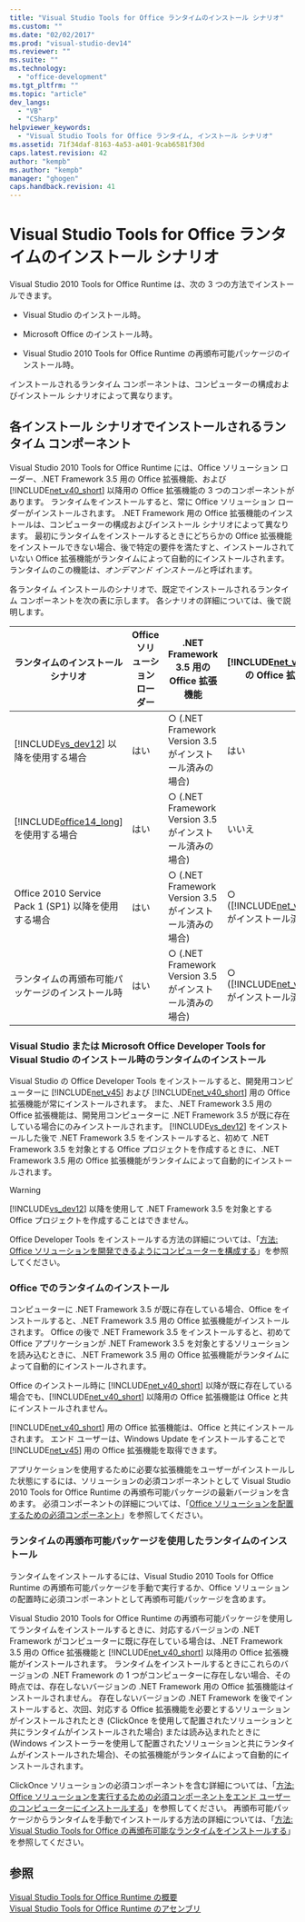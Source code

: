 ```yaml
---
title: "Visual Studio Tools for Office ランタイムのインストール シナリオ"
ms.custom: ""
ms.date: "02/02/2017"
ms.prod: "visual-studio-dev14"
ms.reviewer: ""
ms.suite: ""
ms.technology: 
  - "office-development"
ms.tgt_pltfrm: ""
ms.topic: "article"
dev_langs: 
  - "VB"
  - "CSharp"
helpviewer_keywords: 
  - "Visual Studio Tools for Office ランタイム, インストール シナリオ"
ms.assetid: 71f34daf-8163-4a53-a401-9cab6581f30d
caps.latest.revision: 42
author: "kempb"
ms.author: "kempb"
manager: "ghogen"
caps.handback.revision: 41
---
```

# Visual Studio Tools for Office ランタイムのインストール シナリオ
  Visual Studio 2010 Tools for Office Runtime は、次の 3 つの方法でインストールできます。  
  
-   Visual Studio のインストール時。  
  
-   Microsoft Office のインストール時。  
  
-   Visual Studio 2010 Tools for Office Runtime の再頒布可能パッケージのインストール時。  
  
 インストールされるランタイム コンポーネントは、コンピューターの構成およびインストール シナリオによって異なります。  
  
## 各インストール シナリオでインストールされるランタイム コンポーネント  
 Visual Studio 2010 Tools for Office Runtime には、Office ソリューション ローダー、.NET Framework 3.5 用の Office 拡張機能、および [!INCLUDE[net_v40_short](../sharepoint/includes/net-v40-short-md.md)] 以降用の Office 拡張機能の 3 つのコンポーネントがあります。  ランタイムをインストールすると、常に Office ソリューション ローダーがインストールされます。  .NET Framework 用の Office 拡張機能のインストールは、コンピューターの構成およびインストール シナリオによって異なります。  最初にランタイムをインストールするときにどちらかの Office 拡張機能をインストールできない場合、後で特定の要件を満たすと、インストールされていない Office 拡張機能がランタイムによって自動的にインストールされます。  ランタイムのこの機能は、*オンデマンド インストール*と呼ばれます。  
  
 各ランタイム インストールのシナリオで、既定でインストールされるランタイム コンポーネントを次の表に示します。  各シナリオの詳細については、後で説明します。  
  
|ランタイムのインストール シナリオ|Office ソリューション ローダー|.NET Framework 3.5 用の Office 拡張機能|[!INCLUDE[net_v40_short](../sharepoint/includes/net-v40-short-md.md)] の Office 拡張機能|[!INCLUDE[net_v45](../vsto/includes/net-v45-md.md)] の Office 拡張機能|  
|-----------------------|-------------------------|---------------------------------------|---------------------------------------------------------------------------|---------------------------------------------------------------|  
|[!INCLUDE[vs_dev12](../vsto/includes/vs-dev12-md.md)] 以降を使用する場合|はい|○ \(.NET Framework Version 3.5 がインストール済みの場合\)|はい|はい|  
|[!INCLUDE[office14_long](../vsto/includes/office14-long-md.md)] を使用する場合|はい|○ \(.NET Framework Version 3.5 がインストール済みの場合\)|いいえ|いいえ|  
|Office 2010 Service Pack 1 \(SP1\) 以降を使用する場合|はい|○ \(.NET Framework Version 3.5 がインストール済みの場合\)|○ \([!INCLUDE[net_v40_short](../sharepoint/includes/net-v40-short-md.md)] がインストール済みの場合\)|いいえ|  
|ランタイムの再頒布可能パッケージのインストール時|はい|○ \(.NET Framework Version 3.5 がインストール済みの場合\)|○ \([!INCLUDE[net_v40_short](../sharepoint/includes/net-v40-short-md.md)] がインストール済みの場合\)|○ \([!INCLUDE[net_v45](../vsto/includes/net-v45-md.md)] がインストール済みの場合\)|  
  
### Visual Studio または Microsoft Office Developer Tools for Visual Studio のインストール時のランタイムのインストール  
 Visual Studio の Office Developer Tools をインストールすると、開発用コンピューターに [!INCLUDE[net_v45](../vsto/includes/net-v45-md.md)] および [!INCLUDE[net_v40_short](../sharepoint/includes/net-v40-short-md.md)] 用の Office 拡張機能が常にインストールされます。  また、.NET Framework 3.5 用の Office 拡張機能は、開発用コンピューターに .NET Framework 3.5 が既に存在している場合にのみインストールされます。  [!INCLUDE[vs_dev12](../vsto/includes/vs-dev12-md.md)] をインストールした後で .NET Framework 3.5 をインストールすると、初めて .NET Framework 3.5 を対象とする Office プロジェクトを作成するときに、.NET Framework 3.5 用の Office 拡張機能がランタイムによって自動的にインストールされます。  
  
> [!WARNING]  
>  [!INCLUDE[vs_dev12](../vsto/includes/vs-dev12-md.md)] 以降を使用して .NET Framework 3.5 を対象とする Office プロジェクトを作成することはできません。  
  
 Office Developer Tools をインストールする方法の詳細については、「[方法: Office ソリューションを開発できるようにコンピューターを構成する](../vsto/how-to-configure-a-computer-to-develop-office-solutions.md)」を参照してください。  
  
### Office でのランタイムのインストール  
 コンピューターに .NET Framework 3.5 が既に存在している場合、Office をインストールすると、.NET Framework 3.5 用の Office 拡張機能がインストールされます。  Office の後で .NET Framework 3.5 をインストールすると、初めて Office アプリケーションが .NET Framework 3.5 を対象とするソリューションを読み込むときに、.NET Framework 3.5 用の Office 拡張機能がランタイムによって自動的にインストールされます。  
  
 Office のインストール時に [!INCLUDE[net_v40_short](../sharepoint/includes/net-v40-short-md.md)] 以降が既に存在している場合でも、[!INCLUDE[net_v40_short](../sharepoint/includes/net-v40-short-md.md)] 以降用の Office 拡張機能は Office と共にインストールされません。  
  
 [!INCLUDE[net_v40_short](../sharepoint/includes/net-v40-short-md.md)] 用の Office 拡張機能は、Office と共にインストールされます。  エンド ユーザーは、Windows Update をインストールすることで [!INCLUDE[net_v45](../vsto/includes/net-v45-md.md)] 用の Office 拡張機能を取得できます。  
  
 アプリケーションを使用するために必要な拡張機能をユーザーがインストールした状態にするには、ソリューションの必須コンポーネントとして Visual Studio 2010 Tools for Office Runtime の再頒布可能パッケージの最新バージョンを含めます。  必須コンポーネントの詳細については、「[Office ソリューションを配置するための必須コンポーネント](http://msdn.microsoft.com/ja-jp/9f672809-43a3-40a1-9057-397ce3b5126e)」を参照してください。  
  
### ランタイムの再頒布可能パッケージを使用したランタイムのインストール  
 ランタイムをインストールするには、Visual Studio 2010 Tools for Office Runtime の再頒布可能パッケージを手動で実行するか、Office ソリューションの配置時に必須コンポーネントとして再頒布可能パッケージを含めます。  
  
 Visual Studio 2010 Tools for Office Runtime の再頒布可能パッケージを使用してランタイムをインストールするときに、対応するバージョンの .NET Framework がコンピューターに既に存在している場合は、.NET Framework 3.5 用の Office 拡張機能と [!INCLUDE[net_v40_short](../sharepoint/includes/net-v40-short-md.md)] 以降用の Office 拡張機能がインストールされます。  ランタイムをインストールするときにこれらのバージョンの .NET Framework の 1 つがコンピューターに存在しない場合、その時点では、存在しないバージョンの .NET Framework 用の Office 拡張機能はインストールされません。  存在しないバージョンの .NET Framework を後でインストールすると、次回、対応する Office 拡張機能を必要とするソリューションがインストールされたとき \(ClickOnce を使用して配置されたソリューションと共にランタイムがインストールされた場合\) または読み込まれたときに \(Windows インストーラーを使用して配置されたソリューションと共にランタイムがインストールされた場合\)、その拡張機能がランタイムによって自動的にインストールされます。  
  
 ClickOnce ソリューションの必須コンポーネントを含む詳細については、「[方法: Office ソリューションを実行するための必須コンポーネントをエンド ユーザーのコンピューターにインストールする](http://msdn.microsoft.com/ja-jp/74dd2c52-838f-4abf-b2b4-4d7b0c2a0a98)」を参照してください。  再頒布可能パッケージからランタイムを手動でインストールする方法の詳細については、「[方法: Visual Studio Tools for Office の再頒布可能なランタイムをインストールする](../vsto/how-to-install-the-visual-studio-tools-for-office-runtime-redistributable.md)」を参照してください。  
  
## 参照  
 [Visual Studio Tools for Office Runtime の概要](../vsto/visual-studio-tools-for-office-runtime-overview.md)   
 [Visual Studio Tools for Office Runtime のアセンブリ](../vsto/assemblies-in-the-visual-studio-tools-for-office-runtime.md)  
  
  